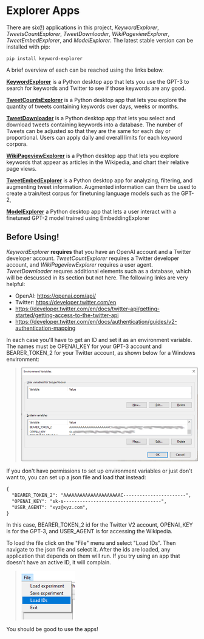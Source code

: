 Explorer Apps
====================================
There are six(!) applications in this project, _KeywordExplorer_, _TweetsCountExplorer_, _TweetDownloader_,  _WikiPageviewExplorer_, _TweetEmbedExplorer_, and _ModelExplorer_. The latest stable version can be installed with pip:

    pip install keyword-explorer

A brief overview of each can be reached using the links below. 

[**KeywordExplorer**](./markup/KeywordExplorer.md) is a Python desktop app that lets you use the GPT-3 to search for keywords and Twitter to see if those keywords are any good.

[**TweetCountsExplorer**](./markup/TweetsCountExplorer.md) is a Python desktop app that lets you explore the quantity of tweets containing keywords over days, weeks or months.

[**TweetDownloader**](./markup/TweetDownloader.md) is a Python desktop app that lets you select and download tweets containing keywords into a database. The number of Tweets can be adjusted so that they are the same for each day or proportional. Users can apply daily and overall limits for each keyword corpora.

[**WikiPageviewExplorer**](./markup/WikiPageviewExplorer.md) is a Python desktop app that lets you explore keywords that appear as articles in the Wikipedia, and chart their relative page views.

[**TweetEmbedExplorer**](./markup/TweetEmbedExplorer.md) is a Python desktop app for analyzing, filtering, and augmenting tweet information. Augmented information can them be used to create a train/test corpus for finetuning language models such as the GPT-2,

[**ModelExplorer**](./markup/ModelExplorer.md) a Python desktop app that lets a user interact with a finetuned GPT-2 model trained using EmbeddingExplorer

## Before Using! <span id = "before-using"/>
_KeywordExplorer_ **requires** that you have an OpenAI account and a Twitter developer account. _TweetCountExplorer_ requires a Twitter developer account, and _WikiPageviewExplorer_ requires a user agent. _TweetDownloader_ requres additional elements such as a database, which will be descussed in its section but not here. The following links are very helpful:

- OpenAI: https://openai.com/api/
- Twitter: https://developer.twitter.com/en
- https://developer.twitter.com/en/docs/twitter-api/getting-started/getting-access-to-the-twitter-api
- https://developer.twitter.com/en/docs/authentication/guides/v2-authentication-mapping

In each case you'll have to get an ID and set it as an environment variable. The names must be OPENAI_KEY for your GPT-3 account and BEARER_TOKEN_2 for your Twitter account, as shown below for a Windows environment:

>![Environment variables](./images/environment_vars.png)

If you don't have permissions to set up environment variables or just don't want to, you can set up a json file and load that instead:

```
{
  "BEARER_TOKEN_2": "AAAAAAAAAAAAAAAAAAAAAC-----------------------",
  "OPENAI_KEY": "sk-s------------------------------------",
  "USER_AGENT": "xyz@xyz.com",
}
```

In this case, BEARER_TOKEN_2 id for the Twitter V2 account, OPENAI_KEY is for the GPT-3, and USER_AGENT is for accessing the Wikipedia. 

To load the file click on the "File" menu and select "Load IDs". Then navigate to the json file and select it. After the ids are loaded, any application that depends on them will run. If you try using an app that doesn't have an active ID, it will complain.

>![LoadID](./images/load_id.png)

You should be good to use the apps!
